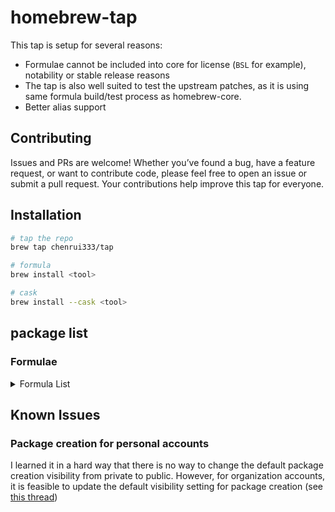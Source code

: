 # homebrew-tap

This tap is setup for several reasons:

- Formulae cannot be included into core for license (`BSL` for example), notability or stable release reasons
- The tap is also well suited to test the upstream patches, as it is using same formula build/test process as homebrew-core.
- Better alias support

## Contributing

Issues and PRs are welcome! Whether you’ve found a bug, have a feature request, or want to contribute code, please feel free to open an issue or submit a pull request. Your contributions help improve this tap for everyone.

## Installation

```bash
# tap the repo
brew tap chenrui333/tap

# formula
brew install <tool>

# cask
brew install --cask <tool>
```

## package list

### Formulae

<!-- FORMULAE-LIST-START -->
<details>
<summary>Formula List</summary>

- `abc`
- `ai-context`
- `aiac`
- `aiken`
- `alacritty`
- `algolia`
- `amoco`
- `aoc-cli`
- `apkeep`
- `arduino-language-server`
- `asciinema`
- `asm-lsp`
- `asmfmt`
- `astro-language-server`
- `autoflake`
- `autotag`
- `autotools-language-server`
- `await`
- `awk-language-server`
- `awless`
- `azure-pipelines-language-server`
- `backport`
- `balcony`
- `blade-formatter`
- `blue`
- `blueutil-tui`
- `blush`
- `botkube`
- `box`
- `brighterscript-formatter`
- `brotab`
- `brunette`
- `btczee`
- `bytebox`
- `cai`
- `cargo-careful`
- `cargo-clone`
- `cargo-geiger`
- `cargo-readme`
- `cargo-sort`
- `carton`
- `castor`
- `cello`
- `certok`
- `cf-vault`
- `cloudlens`
- `cmdx`
- `cocainate`
- `codstts`
- `cohctl`
- `config-file-validator`
- `container2wasm`
- `crlfmt`
- `cueimports`
- `darker`
- `dbee`
- `dbin`
- `dela`
- `docker-debug`
- `dockerfilegraph`
- `doit`
- `duster`
- `dvm`
- `eas-cli`
- `elastop`
- `emoj`
- `emplace`
- `enola`
- `enry`
- `envtpl`
- `fast-cli`
- `fast-xml-parser`
- `ferret`
- `fex`
- `firectl`
- `fixjson`
- `fkill-cli`
- `flow-editor`
- `flowgger`
- `fortran-linter`
- `foy`
- `fsociety`
- `gemini-cli`
- `gerust`
- `ghalint`
- `ghfetch`
- `gignr`
- `giq`
- `git-chglog`
- `git-vain`
- `gitlabform`
- `gitman`
- `gitmux`
- `glom`
- `glsl-analyzer`
- `go-junit-report`
- `goboscript`
- `gofakeit`
- `goimports-reviser`
- `gommit`
- `goodls`
- `gowebly`
- `graphtage`
- `grcov`
- `grmon`
- `gtts`
- `hasha-cli`
- `hauler`
- `hcldump`
- `hclgrep`
- `hclq`
- `hello`
- `hellwal`
- `hf`
- `horusec`
- `hostctl`
- `humioctl`
- `iftree`
- `infraspec`
- `ip2d`
- `ips`
- `jaggr`
- `jetzig`
- `jl`
- `jplot`
- `jsonl-graph`
- `junit2html`
- `kaluma-cli`
- `kbst`
- `kcl`
- `keyhunter`
- `klepto`
- `knip`
- `kpt`
- `krs`
- `kt`
- `ktop`
- `kube-role-gen`
- `kubeseal-convert`
- `kwt`
- `leetgo`
- `leveldb-cli`
- `lintnet`
- `llmdog`
- `llmpeg`
- `lola`
- `luaformatter`
- `lib-x`
- `libdivide`
- `mail-deduplicate`
- `mamediff`
- `markpdf`
- `matcha`
- `mcman`
- `mdbook-linkcheck`
- `mdsf`
- `mdslw`
- `mender-cli`
- `mermaid-cli`
- `meteor`
- `mfa`
- `minisign`
- `mitex`
- `mln`
- `mmemoji`
- `mnamer`
- `narr`
- `nest-cli`
- `netfetch`
- `ngtop`
- `nhost`
- `ni`
- `nocc`
- `np`
- `npkill`
- `nvrs`
- `ohy`
- `omekasy`
- `omnictl`
- `optivorbis`
- `osmar`
- `otelgen`
- `otto`
- `oxbuild`
- `oxen`
- `papis`
- `pdfsyntax`
- `pencode`
- `percollate`
- `perfops`
- `pgdog`
- `pike`
- `pingu`
- `pipeform`
- `plandex`
- `playerctl`
- `pls`
- `pluralith`
- `poop`
- `precompress`
- `prefligit`
- `projectable`
- `proto2yaml`
- `protoc-gen-lint`
- `protodep`
- `protodot`
- `protolock`
- `public-ollama-finder`
- `pyink`
- `pyment`
- `pyp`
- `quicssh-rs`
- `r2md`
- `rabbitmq-message-ops`
- `rails-new`
- `ramda-cli`
- `rang`
- `readmeai`
- `reformat-gherkin`
- `refurb`
- `remark-cli`
- `resinator`
- `revanced-cli`
- `rpds-py`
- `rslocal`
- `rtop`
- `rustfilt`
- `sarif-tools`
- `sato`
- `satty`
- `saw`
- `scholar`
- `scrt`
- `sdl_image`
- `sdl_mixer`
- `sdl_net`
- `sdl_ttf`
- `seamstress`
- `secco`
- `sgpt`
- `sheetui`
- `sherif`
- `shiroa`
- `shopify-cli`
- `sig`
- `simdjzon`
- `sloctl`
- `speedscope`
- `speedtest`
- `spok`
- `spotifydl`
- `statoscope`
- `style-dictionary`
- `summon`
- `surgeon`
- `tclint`
- `tenderly`
- `termsvg`
- `termtunnel`
- `terracove`
- `terraform-diff`
- `terraform`
- `terrap-cli`
- `terratag`
- `tetrigo`
- `tfmcp`
- `tfreveal`
- `tftarget`
- `tftree`
- `tickrs`
- `timetrace`
- `tlint`
- `togomak`
- `token-cli`
- `toolctl`
- `tpm`
- `travelgrunt`
- `tun2proxy`
- `tuono`
- `twiggy`
- `unused-deps`
- `usort`
- `venom`
- `vercel-serve`
- `vgo`
- `vitepress`
- `vsg`
- `wallust`
- `wedl`
- `werk`
- `xmlformatter`
- `yajsv`
- `yeetfile`
- `yew-fmt`
- `yosay`
- `yuque-dl`
- `go-zzz`
- `zero`
- `zig@0.11`
- `zig@0.12`
- `zig@0.13`
- `ziggy`
- `ziglint`
- `zigscient`
- `zware`

</details>
<!-- FORMULAE-LIST-END -->

## Known Issues

### Package creation for personal accounts

I learned it in a hard way that there is no way to change the default package creation visibility from private to public.
However, for organization accounts, it is feasible to update the default visibility setting for package creation (see [this thread](https://github.com/orgs/community/discussions/65931#discussioncomment-7613551))
